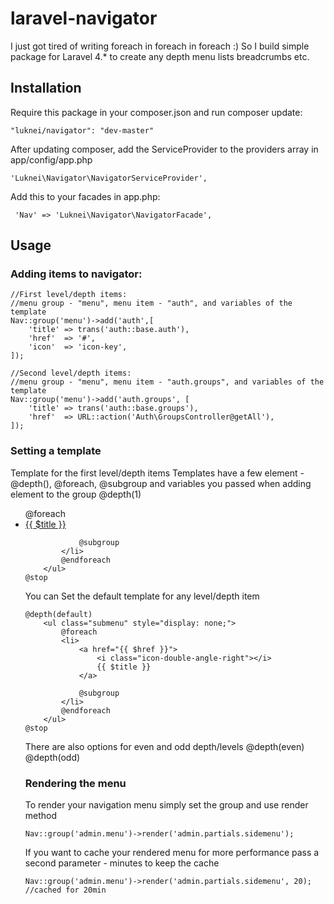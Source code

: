 laravel-navigator
=================

I just got tired of writing foreach in foreach in foreach :)
So I build simple package for Laravel 4.* to create any depth menu lists breadcrumbs etc.

## Installation

Require this package in your composer.json and run composer update:

    "luknei/navigator": "dev-master"

After updating composer, add the ServiceProvider to the providers array in app/config/app.php

    'Luknei\Navigator\NavigatorServiceProvider',

Add this to your facades in app.php:

     'Nav' => 'Luknei\Navigator\NavigatorFacade',

## Usage

### Adding items to navigator:

    //First level/depth items:
    //menu group - "menu", menu item - "auth", and variables of the template
    Nav::group('menu')->add('auth',[
        'title' => trans('auth::base.auth'),
        'href'  => '#',
        'icon'  => 'icon-key',
    ]);

    //Second level/depth items:
    //menu group - "menu", menu item - "auth.groups", and variables of the template
    Nav::group('menu')->add('auth.groups', [
        'title' => trans('auth::base.groups'),
        'href'  => URL::action('Auth\GroupsController@getAll'),
    ]);

### Setting a template

Template for the first level/depth items
Templates have a few element - @depth(), @foreach, @subgroup and variables you passed when adding element to the group
    @depth(1)
        <ul class="nav nav-list">
            @foreach
            <li>
                <a href="{{ $href }}" class="dropdown-toggle">
                    <i class="{{ $icon }}"></i>
                    <span class="menu-text"> {{ $title }} </span>
                </a>

                @subgroup
            </li>
            @endforeach
        </ul>
    @stop

You can Set the default template for any level/depth item

    @depth(default)
        <ul class="submenu" style="display: none;">
            @foreach
            <li>
                <a href="{{ $href }}">
                    <i class="icon-double-angle-right"></i>
                    {{ $title }}
                </a>

                @subgroup
            </li>
            @endforeach
        </ul>
    @stop

There are also options for even and odd depth/levels
    @depth(even)
    @depth(odd)

### Rendering the menu

To render your navigation menu simply set the group and use render method

    Nav::group('admin.menu')->render('admin.partials.sidemenu');

If you want to cache your rendered menu for more performance pass a second parameter - minutes to keep the cache

    Nav::group('admin.menu')->render('admin.partials.sidemenu', 20); //cached for 20min
